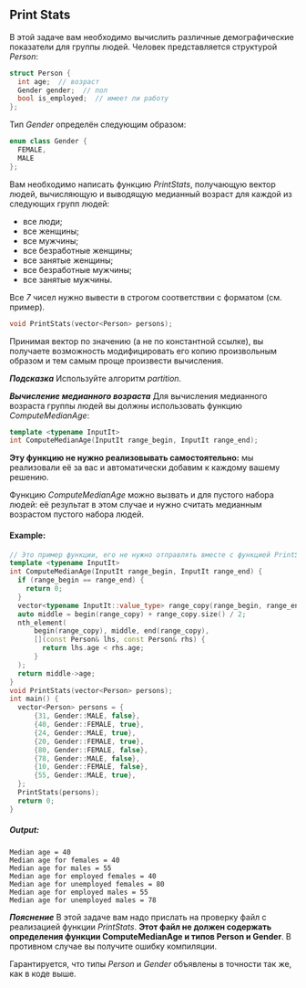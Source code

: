 ## Print Stats

В этой задаче вам необходимо вычислить различные демографические показатели для группы людей. Человек представляется структурой *Person*:

```cpp
struct Person {
  int age;  // возраст
  Gender gender;  // пол
  bool is_employed;  // имеет ли работу
};
```

Тип *Gender* определён следующим образом:

```cpp
enum class Gender {
  FEMALE,
  MALE
};
```

Вам необходимо написать функцию *PrintStats*, получающую вектор людей, вычисляющую и выводящую медианный возраст для каждой из следующих групп людей:
- все люди;
- все женщины;
- все мужчины;
- все безработные женщины;
- все занятые женщины;
- все безработные мужчины;
- все занятые мужчины.

Все *7* чисел нужно вывести в строгом соответствии с форматом (см. пример).

```cpp
void PrintStats(vector<Person> persons);

```
Принимая вектор по значению (а не по константной ссылке), вы получаете возможность модифицировать его копию произвольным образом и тем самым проще произвести вычисления.

***Подсказка***
Используйте алгоритм *partition*.

***Вычисление медианного возраста***
Для вычисления медианного возраста группы людей вы должны использовать функцию *ComputeMedianAge*:

```cpp
template <typename InputIt>
int ComputeMedianAge(InputIt range_begin, InputIt range_end);
```

**Эту функцию не нужно реализовывать самостоятельно:** мы реализовали её за вас и автоматически добавим к каждому вашему решению.

Функцию *ComputeMedianAge* можно вызвать и для пустого набора людей: её результат в этом случае и нужно считать медианным возрастом пустого набора людей.

#### Example:

```cpp
// Это пример функции, его не нужно отправлять вместе с функцией PrintStats
template <typename InputIt>
int ComputeMedianAge(InputIt range_begin, InputIt range_end) {
  if (range_begin == range_end) {
    return 0;
  }
  vector<typename InputIt::value_type> range_copy(range_begin, range_end);
  auto middle = begin(range_copy) + range_copy.size() / 2;
  nth_element(
      begin(range_copy), middle, end(range_copy),
      [](const Person& lhs, const Person& rhs) {
        return lhs.age < rhs.age;
      }
  );
  return middle->age;
}
void PrintStats(vector<Person> persons);
int main() {
  vector<Person> persons = {
      {31, Gender::MALE, false},
      {40, Gender::FEMALE, true},
      {24, Gender::MALE, true},
      {20, Gender::FEMALE, true},
      {80, Gender::FEMALE, false},
      {78, Gender::MALE, false},
      {10, Gender::FEMALE, false},
      {55, Gender::MALE, true},
  };
  PrintStats(persons);
  return 0;
}
```
##### Output:
```commandline
Median age = 40
Median age for females = 40
Median age for males = 55
Median age for employed females = 40
Median age for unemployed females = 80
Median age for employed males = 55
Median age for unemployed males = 78
```

***Пояснение***
В этой задаче вам надо прислать на проверку файл с реализацией функции *PrintStats*. **Этот файл не должен содержать определения функции ComputeMedianAge и типов Person и Gender**. В противном случае вы получите ошибку компиляции.

Гарантируется, что типы *Person* и *Gender* объявлены в точности так же, как в коде выше.
